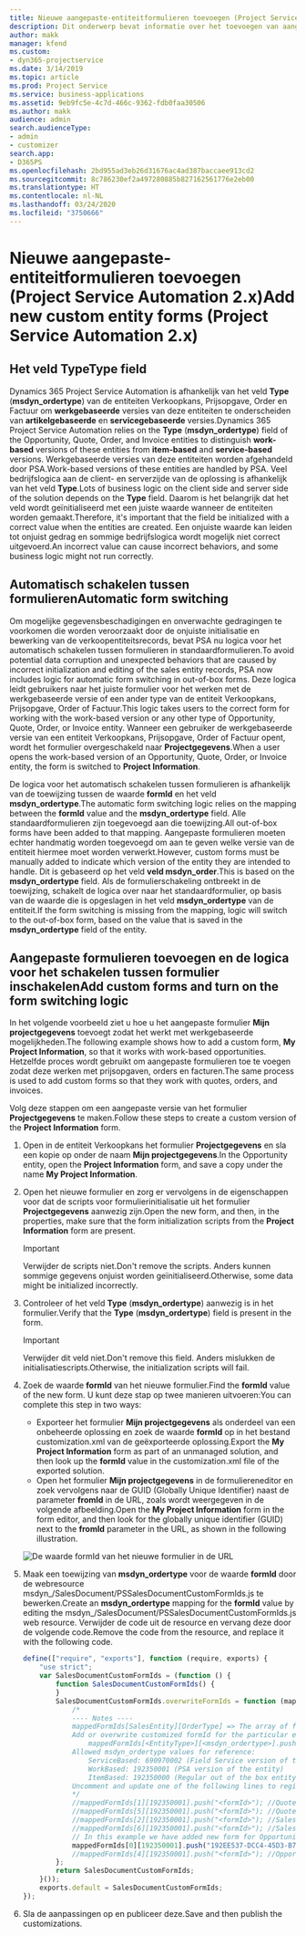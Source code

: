 ```yaml
---
title: Nieuwe aangepaste-entiteitformulieren toevoegen (Project Service Automation 2.x)
description: Dit onderwerp bevat informatie over het toevoegen van aangepaste-entiteitformulieren voor verkoopkansen, prijsopgaven, orders of facturen in Dynamics 365 Project Service Automation 2.x.
author: makk
manager: kfend
ms.custom:
- dyn365-projectservice
ms.date: 3/14/2019
ms.topic: article
ms.prod: Project Service
ms.service: business-applications
ms.assetid: 9eb9fc5e-4c7d-466c-9362-fdb0faa30506
ms.author: makk
audience: admin
search.audienceType:
- admin
- customizer
search.app:
- D365PS
ms.openlocfilehash: 2bd955ad3eb26d31676ac4ad387baccaee913cd2
ms.sourcegitcommit: 8c786230ef2a497280885b827162561776e2eb00
ms.translationtype: HT
ms.contentlocale: nl-NL
ms.lasthandoff: 03/24/2020
ms.locfileid: "3750666"
---
```

# <a name="add-new-custom-entity-forms-project-service-automation-2x"></a><span data-ttu-id="5f633-103">Nieuwe aangepaste-entiteitformulieren toevoegen (Project Service Automation 2.x)</span><span class="sxs-lookup"><span data-stu-id="5f633-103">Add new custom entity forms (Project Service Automation 2.x)</span></span>

## <a name="type-field"></a><span data-ttu-id="5f633-104">Het veld Type</span><span class="sxs-lookup"><span data-stu-id="5f633-104">Type field</span></span> 

<span data-ttu-id="5f633-105">Dynamics 365 Project Service Automation is afhankelijk van het veld **Type** (**msdyn\_ordertype**) van de entiteiten Verkoopkans, Prijsopgave, Order en Factuur om **werkgebaseerde** versies van deze entiteiten te onderscheiden van **artikelgebaseerde** en **servicegebaseerde** versies.</span><span class="sxs-lookup"><span data-stu-id="5f633-105">Dynamics 365 Project Service Automation relies on the **Type** (**msdyn\_ordertype**) field of the Opportunity, Quote, Order, and Invoice entities to distinguish **work-based** versions of these entities from **item-based** and **service-based** versions.</span></span> <span data-ttu-id="5f633-106">Werkgebaseerde versies van deze entiteiten worden afgehandeld door PSA.</span><span class="sxs-lookup"><span data-stu-id="5f633-106">Work-based versions of these entities are handled by PSA.</span></span> <span data-ttu-id="5f633-107">Veel bedrijfslogica aan de client- en serverzijde van de oplossing is afhankelijk van het veld **Type**.</span><span class="sxs-lookup"><span data-stu-id="5f633-107">Lots of business logic on the client side and server side of the solution depends on the **Type** field.</span></span> <span data-ttu-id="5f633-108">Daarom is het belangrijk dat het veld wordt geïnitialiseerd met een juiste waarde wanneer de entiteiten worden gemaakt.</span><span class="sxs-lookup"><span data-stu-id="5f633-108">Therefore, it's important that the field be initialized with a correct value when the entities are created.</span></span> <span data-ttu-id="5f633-109">Een onjuiste waarde kan leiden tot onjuist gedrag en sommige bedrijfslogica wordt mogelijk niet correct uitgevoerd.</span><span class="sxs-lookup"><span data-stu-id="5f633-109">An incorrect value can cause incorrect behaviors, and some business logic might not run correctly.</span></span>

## <a name="automatic-form-switching"></a><span data-ttu-id="5f633-110">Automatisch schakelen tussen formulieren</span><span class="sxs-lookup"><span data-stu-id="5f633-110">Automatic form switching</span></span>

<span data-ttu-id="5f633-111">Om mogelijke gegevensbeschadigingen en onverwachte gedragingen te voorkomen die worden veroorzaakt door de onjuiste initialisatie en bewerking van de verkoopentiteitsrecords, bevat PSA nu logica voor het automatisch schakelen tussen formulieren in standaardformulieren.</span><span class="sxs-lookup"><span data-stu-id="5f633-111">To avoid potential data corruption and unexpected behaviors that are caused by incorrect initialization and editing of the sales entity records, PSA now includes logic for automatic form switching in out-of-box forms.</span></span> <span data-ttu-id="5f633-112">Deze logica leidt gebruikers naar het juiste formulier voor het werken met de werkgebaseerde versie of een ander type van de entiteit Verkoopkans, Prijsopgave, Order of Factuur.</span><span class="sxs-lookup"><span data-stu-id="5f633-112">This logic takes users to the correct form for working with the work-based version or any other type of Opportunity, Quote, Order, or Invoice entity.</span></span> <span data-ttu-id="5f633-113">Wanneer een gebruiker de werkgebaseerde versie van een entiteit Verkoopkans, Prijsopgave, Order of Factuur opent, wordt het formulier overgeschakeld naar **Projectgegevens**.</span><span class="sxs-lookup"><span data-stu-id="5f633-113">When a user opens the work-based version of an Opportunity, Quote, Order, or Invoice entity, the form is switched to **Project Information**.</span></span>

<span data-ttu-id="5f633-114">De logica voor het automatisch schakelen tussen formulieren is afhankelijk van de toewijzing tussen de waarde **formId** en het veld **msdyn\_ordertype**.</span><span class="sxs-lookup"><span data-stu-id="5f633-114">The automatic form switching logic relies on the mapping between the **formId** value and the **msdyn\_ordertype** field.</span></span> <span data-ttu-id="5f633-115">Alle standaardformulieren zijn toegevoegd aan die toewijzing.</span><span class="sxs-lookup"><span data-stu-id="5f633-115">All out-of-box forms have been added to that mapping.</span></span> <span data-ttu-id="5f633-116">Aangepaste formulieren moeten echter handmatig worden toegevoegd om aan te geven welke versie van de entiteit hiermee moet worden verwerkt.</span><span class="sxs-lookup"><span data-stu-id="5f633-116">However, custom forms must be manually added to indicate which version of the entity they are intended to handle.</span></span> <span data-ttu-id="5f633-117">Dit is gebaseerd op het veld **veld msdyn\_order**.</span><span class="sxs-lookup"><span data-stu-id="5f633-117">This is based on the **msdyn\_ordertype** field.</span></span> <span data-ttu-id="5f633-118">Als de formulierschakeling ontbreekt in de toewijzing, schakelt de logica over naar het standaardformulier, op basis van de waarde die is opgeslagen in het veld **msdyn\_ordertype** van de entiteit.</span><span class="sxs-lookup"><span data-stu-id="5f633-118">If the form switching is missing from the mapping, logic will switch to the out-of-box form, based on the value that is saved in the **msdyn\_ordertype** field of the entity.</span></span>

## <a name="add-custom-forms-and-turn-on-the-form-switching-logic"></a><span data-ttu-id="5f633-119">Aangepaste formulieren toevoegen en de logica voor het schakelen tussen formulier inschakelen</span><span class="sxs-lookup"><span data-stu-id="5f633-119">Add custom forms and turn on the form switching logic</span></span>

<span data-ttu-id="5f633-120">In het volgende voorbeeld ziet u hoe u het aangepaste formulier **Mijn projectgegevens** toevoegt zodat het werkt met werkgebaseerde mogelijkheden.</span><span class="sxs-lookup"><span data-stu-id="5f633-120">The following example shows how to add a custom form, **My Project Information**, so that it works with work-based opportunities.</span></span> <span data-ttu-id="5f633-121">Hetzelfde proces wordt gebruikt om aangepaste formulieren toe te voegen zodat deze werken met prijsopgaven, orders en facturen.</span><span class="sxs-lookup"><span data-stu-id="5f633-121">The same process is used to add custom forms so that they work with quotes, orders, and invoices.</span></span>

<span data-ttu-id="5f633-122">Volg deze stappen om een aangepaste versie van het formulier **Projectgegevens** te maken.</span><span class="sxs-lookup"><span data-stu-id="5f633-122">Follow these steps to create a custom version of the **Project Information** form.</span></span>

1. <span data-ttu-id="5f633-123">Open in de entiteit Verkoopkans het formulier **Projectgegevens** en sla een kopie op onder de naam **Mijn projectgegevens**.</span><span class="sxs-lookup"><span data-stu-id="5f633-123">In the Opportunity entity, open the **Project Information** form, and save a copy under the name **My Project Information**.</span></span>
2. <span data-ttu-id="5f633-124">Open het nieuwe formulier en zorg er vervolgens in de eigenschappen voor dat de scripts voor formulierinitialisatie uit het formulier **Projectgegevens** aanwezig zijn.</span><span class="sxs-lookup"><span data-stu-id="5f633-124">Open the new form, and then, in the properties, make sure that the form initialization scripts from the **Project Information** form are present.</span></span> 

    > [!IMPORTANT]
    > <span data-ttu-id="5f633-125">Verwijder de scripts niet.</span><span class="sxs-lookup"><span data-stu-id="5f633-125">Don't remove the scripts.</span></span> <span data-ttu-id="5f633-126">Anders kunnen sommige gegevens onjuist worden geïnitialiseerd.</span><span class="sxs-lookup"><span data-stu-id="5f633-126">Otherwise, some data might be initialized incorrectly.</span></span>

3. <span data-ttu-id="5f633-127">Controleer of het veld **Type** (**msdyn\_ordertype**) aanwezig is in het formulier.</span><span class="sxs-lookup"><span data-stu-id="5f633-127">Verify that the **Type** (**msdyn\_ordertype**) field is present in the form.</span></span> 

    > [!IMPORTANT]
    > <span data-ttu-id="5f633-128">Verwijder dit veld niet.</span><span class="sxs-lookup"><span data-stu-id="5f633-128">Don't remove this field.</span></span> <span data-ttu-id="5f633-129">Anders mislukken de initialisatiescripts.</span><span class="sxs-lookup"><span data-stu-id="5f633-129">Otherwise, the initialization scripts will fail.</span></span>

4. <span data-ttu-id="5f633-130">Zoek de waarde **formId** van het nieuwe formulier.</span><span class="sxs-lookup"><span data-stu-id="5f633-130">Find the **formId** value of the new form.</span></span> <span data-ttu-id="5f633-131">U kunt deze stap op twee manieren uitvoeren:</span><span class="sxs-lookup"><span data-stu-id="5f633-131">You can complete this step in two ways:</span></span>

    - <span data-ttu-id="5f633-132">Exporteer het formulier **Mijn projectgegevens** als onderdeel van een onbeheerde oplossing en zoek de waarde **formId** op in het bestand customization.xml van de geëxporteerde oplossing.</span><span class="sxs-lookup"><span data-stu-id="5f633-132">Export the **My Project Information** form as part of an unmanaged solution, and then look up the **formId** value in the customization.xml file of the exported solution.</span></span>
    - <span data-ttu-id="5f633-133">Open het formulier **Mijn projectgegevens** in de formuliereneditor en zoek vervolgens naar de GUID (Globally Unique Identifier) naast de parameter **fromId** in de URL, zoals wordt weergegeven in de volgende afbeelding.</span><span class="sxs-lookup"><span data-stu-id="5f633-133">Open the **My Project Information** form in the form editor, and then look for the globally unique identifier (GUID) next to the **fromId** parameter in the URL, as shown in the following illustration.</span></span>

    ![De waarde formId van het nieuwe formulier in de URL](media/how-to-add-custom-forms-in-v2.0.png)

5. <span data-ttu-id="5f633-135">Maak een toewijzing van **msdyn\_ordertype** voor de waarde **formId** door de webresource msdyn\_/SalesDocument/PSSalesDocumentCustomFormIds.js te bewerken.</span><span class="sxs-lookup"><span data-stu-id="5f633-135">Create an **msdyn\_ordertype** mapping for the **formId** value by editing the msdyn\_/SalesDocument/PSSalesDocumentCustomFormIds.js web resource.</span></span> <span data-ttu-id="5f633-136">Verwijder de code uit de resource en vervang deze door de volgende code.</span><span class="sxs-lookup"><span data-stu-id="5f633-136">Remove the code from the resource, and replace it with the following code.</span></span>

    ```javascript
    define(["require", "exports"], function (require, exports) {
        "use strict";
        var SalesDocumentCustomFormIds = (function () {
            function SalesDocumentCustomFormIds() {
            }
            SalesDocumentCustomFormIds.overwriteFormIds = function (mappedFormIds) {
                /*
                ---- Notes ----
                mappedFormIds[SalesEntity][OrderType] => The array of forms IDs that support particular entity and order type
                Add or overwrite customized formId for the particular entity and order type by calling:
                    mappedFormIds[<EntityType>][<msdyn_ordertype>].push("<formId>");
                Allowed msdyn_ordertype values for reference:
                    ServiceBased: 690970002 (Field Service version of the entity)
                    WorkBased: 192350001 (PSA version of the entity)
                    ItemBased: 192350000 (Regular out of the box entity)
                Uncomment and update one of the following lines to register custom PSA form for required entity:
                */      
                //mappedFormIds[1][192350001].push("<formId>"); //Quote
                //mappedFormIds[5][192350001].push("<formId>"); //Quote Line
                //mappedFormIds[2][192350001].push("<formId>"); //Sales Order
                //mappedFormIds[6][192350001].push("<formId>"); //Sales Order Line
                // In this example we have added new form for Opportunity
                mappedFormIds[0][192350001].push("192EE537-DCC4-45D3-B7AF-EA694B9113D2"); //Opportunity
                //mappedFormIds[4][192350001].push("<formId>"); //Opportunity Line
            };
            return SalesDocumentCustomFormIds;
        }());
        exports.default = SalesDocumentCustomFormIds;
    });
    ```

6. <span data-ttu-id="5f633-137">Sla de aanpassingen op en publiceer deze.</span><span class="sxs-lookup"><span data-stu-id="5f633-137">Save and then publish the customizations.</span></span>
